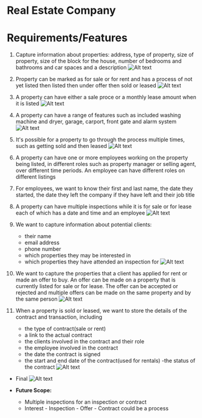# Real Estate Company

# Requirements/Features

1. Capture information about properties: address, type of property, size of property, size of the block for the house, number of bedrooms and bathrooms and car spaces and a description
![Alt text](/images/rees.png?raw=true "Optional Title")

2. Property can be marked as for sale or for rent and has a process of not yet listed then listed then under offer then sold or leased 
![Alt text](/images/rees1.png?raw=true "Optional Title")

3. A property can have either a sale proce or a monthly lease amount when it is listed
![Alt text](/images/rees2.png?raw=true "Optional Title")

4. A property can have a range of features such as included washing machine and dryer, garage, carport, front gate and alarm system
![Alt text](/images/rees3.png?raw=true "Optional Title")

5. It's possible for a property to go through the process multiple times, such as getting sold and then leased
![Alt text](/images/rees4.png?raw=true "Optional Title")

6. A property can have one or more employees working on the property being listed, in different roles such as property manager or selling agent, over different time periods. An employee can have different roles on different listings
<!-- ![Alt text](/images/rees5.png?raw=true "Optional Title") -->

7. For employees, we want to know their first and last name, the date they started, the date they left the company if they have left and their job title
<!-- ![Alt text](/images/rees6.png?raw=true "Optional Title") -->

8. A property can have multiple inspections while it is for sale or for lease each of which has a date and time and an employee
![Alt text](/images/rees7.png?raw=true "Optional Title")

9. We want to capture information about potential clients:
    - their name
    - email address
    - phone number
    - which properties they may be interested in 
    - which properties they have attended an inspection for
![Alt text](/images/rees8.png?raw=true "Optional Title")

10. We want to capture the properties that a client has applied for rent or made an offer to buy. An offer can be made on a property that is currently listed for sale or for lease. The offer can be accepted or rejected and multiple offers can be made on the same property and by the same person
![Alt text](/images/rees9.png?raw=true "Optional Title")

11. When a property is sold or leased, we want to store the details of the contract and transaction, including
    - the type of contract(sale or rent)
    - a link to the actual contract
    - the clients involved in the contract and their role
    - the employee involved in the contract
    - the date the contract is signed
    - the start and end date of the contract(used for rentals)
    -the status of the contract
![Alt text](/images/rees10.png?raw=true "Optional Title")

- Final
![Alt text](/images/erd_real_estate.png?raw=true "Optional Title")

- **Future Scope:**
    - Multiple inspections for an inspection or contract
    - Interest - Inspection - Offer - Contract could be a process
